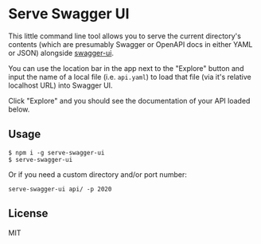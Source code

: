 # Serve Swagger UI

This little command line tool allows you to serve the current directory's
contents (which are presumably Swagger or OpenAPI docs in either YAML or JSON)
alongside [swagger-ui](https://github.com/swagger-api/swagger-ui).

You can use the location bar in the app next to the "Explore" button and input
the name of a local file (i.e. `api.yaml`) to load that file (via it's relative
localhost URL) into Swagger UI.

Click "Explore" and you should see the documentation of your API loaded below.

## Usage

```
$ npm i -g serve-swagger-ui
$ serve-swagger-ui
```

Or if you need a custom directory and/or port number:
```
serve-swagger-ui api/ -p 2020
```

## License

MIT
